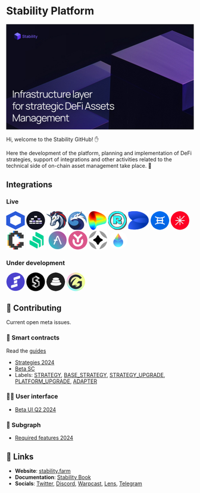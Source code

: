 # Stability Platform
<p align="center">
<a href="https://stability.farm">
<img src="/profile/image.jpg" title="Infrastructure layer for strategic DeFi Assets Management">
</a>
</p>

Hi, welcome to the Stability GitHub! ✋

Here the development of the platform, planning and implementation of DeFi strategies, support of integrations and other activities related to the technical side of on-chain asset management take place. 🔨

## Integrations

### Live

<div>
<a href="https://chain.link"><img src="/assets/Chainlink.svg" width="50px" height="50px" alt="Chainlink"></a>
<a href="https://merkl.angle.money"><img src="/assets/Merkl.svg" width="50px" height="50px" alt="Merkl"></a>
<a href="https://1inch.io"><img src="/assets/1inch.svg" width="54px" height="50px" alt="1inch"></a>
<a href="https://quickswap.exchange"><img src="/assets/QuickSwap.svg" width="50px" height="50px" alt="QuickSwap"></a>
<a href="https://curve.fi"><img src="/assets/Curve.png" width="50px" height="50px" alt="Curve"></a>
<a href="https://retro.finance"><img src="/assets/Retro.svg" width="50px" height="50px" alt="Retro"></a>
<a href="https://www.defiedge.io"><img src="/assets/DefiEdge.svg" width="56px" height="50px" alt="DefiEdge"></a>
<a href="https://www.ichi.org"><img src="/assets/Ichi.png" width="50px" height="50px" style="border-radius: 50%" alt="Ichi"></a>
<a href="https://gamma.xyz"><img src="/assets/Gamma.png" width="50px" height="50px" style="border-radius: 50%" alt="Gamma"></a>
<a href="https://www.convexfinance.com"><img src="/assets/Convex.png" width="50px" height="50px" alt="Convex"></a>
<a href="https://compound.finance"><img src="/assets/Compound.png" width="55px" height="50px" alt="Compound"></a>
<a href="https://aave.com"><img src="/assets/Aave.png" width="50px" height="50px" alt="Aave"></a>
<a href="https://yearn.fi"><img src="/assets/Yearn.svg" width="51px" height="50px" alt="Yearn"></a>
<a href="https://stargate.finance"><img src="/assets/Stargate.svg" width="50px" height="50px" alt="Stargate"></a>
<a href="https://lido.fi"><img src="/assets/Lido.png" width="50px" height="50px" style="border-radius: 100%" alt="Lido"></a>
</div>
 
### Under development

<div>
<a href="https://steer.finance"><img src="/assets/Steer.png" width="50px" height="50px" style="border-radius: 100%" alt="Steer"></a>
<a href="https://www.staderlabs.com"><img src="/assets/Stader.jpeg" width="50px" height="50px" style="border-radius: 100%" alt="Stader Labs"></a>
<a href="https://balancer.fi"><img src="/assets/Balancer.svg" width="50px" height="50px" style="border-radius: 100%" alt="Balancer"></a>
<a href="https://gyro.finance"><img src="/assets/Gyroscope.jpg" width="50px" height="50px" style="border-radius: 100%" alt="Gyroscope"></a>
</div>

## 👷 Contributing

Current open meta issues.

### 💎 Smart contracts

Read the [guides](https://github.com/stabilitydao/stability-contracts?tab=readme-ov-file#guides)

* [Strategies 2024](https://github.com/stabilitydao/stability-contracts/issues/88)
* [Beta SC](https://github.com/stabilitydao/stability-contracts/issues/6)
* Labels: [STRATEGY](https://github.com/stabilitydao/stability-contracts/issues?q=is%3Aissue+is%3Aopen+label%3ASTRATEGY), [BASE_STRATEGY](https://github.com/stabilitydao/stability-contracts/issues?q=is%3Aissue+is%3Aopen+label%3A%22BASE+STRATEGY%22), [STRATEGY_UPGRADE](https://github.com/stabilitydao/stability-contracts/issues?q=is%3Aissue+is%3Aopen+label%3A%22STRATEGY+UPGRADE%22), [PLATFORM_UPGRADE](https://github.com/stabilitydao/stability-contracts/issues?q=is%3Aissue+is%3Aopen+label%3A%22PLATFORM+UPGRADE%22), [ADAPTER](https://github.com/stabilitydao/stability-contracts/issues?q=is%3Aissue+is%3Aopen+label%3AADAPTER)

### 👩‍🚀 User interface

* [Beta UI Q2 2024](https://github.com/stabilitydao/stability-ui/issues/161)

### 🧞 Subgraph

* [Required features 2024](https://github.com/stabilitydao/stability-subgraph/issues/12)

## 🔗 Links

* **Website**: [stability.farm](https://stability.farm)
* **Documentation**: [Stability Book](https://stabilitydao.gitbook.io/stability)
* **Socials**: [Twitter](https://twitter.com/stabilitydao), [Discord](https://discord.gg/TjuEkkaRQm), [Warpcast](https://warpcast.com/~/channel/stability), [Lens](https://hey.xyz/u/stabilitydao), [Telegram](https://t.me/stabilitydao)
